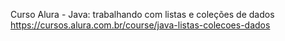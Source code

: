 Curso Alura - Java: trabalhando com listas e coleções de dados <br>
https://cursos.alura.com.br/course/java-listas-colecoes-dados

